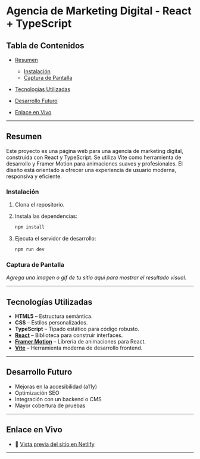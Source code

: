 # Agencia de Marketing Digital - React + TypeScript

## Tabla de Contenidos

* [Resumen](#resumen)

  * [Instalación](#instalación)
  * [Captura de Pantalla](#captura-de-pantalla)
* [Tecnologías Utilizadas](#tecnologías-utilizadas)
* [Desarrollo Futuro](#desarrollo-futuro)
* [Enlace en Vivo](#enlace-en-vivo)

---

## Resumen

Este proyecto es una página web para una agencia de marketing digital, construida con React y TypeScript. Se utiliza Vite como herramienta de desarrollo y Framer Motion para animaciones suaves y profesionales. El diseño está orientado a ofrecer una experiencia de usuario moderna, responsiva y eficiente.

### Instalación

1. Clona el repositorio.
2. Instala las dependencias:

   ```bash
   npm install
   ```
3. Ejecuta el servidor de desarrollo:

   ```bash
   npm run dev
   ```

### Captura de Pantalla

*Agrega una imagen o gif de tu sitio aquí para mostrar el resultado visual.*

---

## Tecnologías Utilizadas

* **HTML5** – Estructura semántica.
* **CSS** – Estilos personalizados.
* **TypeScript** – Tipado estático para código robusto.
* **[React](https://reactjs.org/)** – Biblioteca para construir interfaces.
* **[Framer Motion](https://www.framer.com/motion/)** – Librería de animaciones para React.
* **[Vite](https://vitejs.dev/)** – Herramienta moderna de desarrollo frontend.

---

## Desarrollo Futuro

* Mejoras en la accesibilidad (a11y)
* Optimización SEO
* Integración con un backend o CMS
* Mayor cobertura de pruebas

---

## Enlace en Vivo

* 🚀 [Vista previa del sitio en Netlify](https://agencyhorizonadversiting.netlify.app)

---

